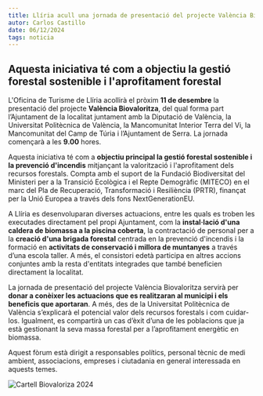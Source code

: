 ```yaml
---
title: Llíria acull una jornada de presentació del projecte València Biovaloritza
autor: Carlos Castillo
date: 06/12/2024
tags: noticia
---
```


## Aquesta iniciativa té com a objectiu la gestió forestal sostenible i l'aprofitament forestal


L'Oficina de Turisme de Llíria acollirà el pròxim **11 de desembre** la presentació del projecte **València Biovaloritza**, del qual forma part l’Ajuntament de la localitat juntament amb la Diputació de València, la Universitat Politècnica de València, la Mancomunitat Interior Terra del Vi, la Mancomunitat del Camp de Túria i l’Ajuntament de Serra. La jornada començarà a les **9.00** hores.

Aquesta iniciativa té com a **objectiu principal la gestió forestal sostenible i la prevenció d'incendis** mitjançant la valorització i l'aprofitament dels recursos forestals. Compta amb el suport de la Fundació Biodiversitat del Ministeri per a la Transició Ecològica i el Repte Demogràfic (MITECO) en el marc del Pla de Recuperació, Transformació i Resiliència (PRTR), finançat per la Unió Europea a través dels fons NextGenerationEU.

A Llíria es desenvoluparan diverses actuacions, entre les quals es troben les executades directament pel propi Ajuntament, com la **instal·lació d'una caldera de biomassa a la piscina coberta**, la contractació de personal per a la **creació d'una brigada forestal** centrada en la prevenció d'incendis i la formació en **activitats de conservació i millora de muntanyes** a través d’una escola taller. A més, el consistori edetà participa en altres accions conjuntes amb la resta d'entitats integrades que també beneficien directament la localitat.

La jornada de presentació del projecte València Biovaloritza servirà per **donar a conèixer les actuacions que es realitzaran al municipi i els beneficis que aportaran**. A més, des de la Universitat Politècnica de València s’explicarà el potencial valor dels recursos forestals i com cuidar-los. Igualment, es compartirà un cas d’èxit d’una de les poblacions que ja està gestionant la seva massa forestal per a l’aprofitament energètic en biomassa.

Aquest fòrum està dirigit a responsables polítics, personal tècnic de medi ambient, associacions, empreses i ciutadania en general interessada en aquests temes.

![Cartell Biovaloriza 2024](/assets/continguts/recursos/20241206-biovaloriza.jpg "Cartell Biovaloriza")